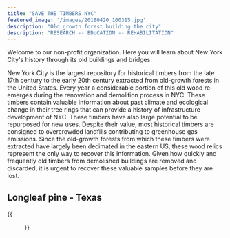 ```yaml
---
title: "SAVE THE TIMBERS NYC"
featured_image: '/images/20180420_100315.jpg'
description: "Old growth forest building the city"
description: "RESEARCH -- EDUCATION -- REHABILITATION"
---
```

Welcome to our non-profit organization. Here you will learn about New York City's history through its old buildings and bridges.

New York City is the largest repository for historical timbers from the late 17th century to the early 20th century extracted from old-growth forests in the United States. Every year a considerable portion of this old wood re-emerges during the renovation and demolition process in NYC. These timbers contain valuable information about past climate and ecological change in their tree rings that can provide a history of infrastructure development of NYC. These timbers have also large potential to be repurposed for new uses. Despite their value, most historical timbers are consigned to overcrowded landfills contributing to greenhouse gas emissions. Since the old-growth forests from which these timbers were extracted have largely been decimated in the eastern US, these wood relics represent the only way to recover this information. Given how quickly and frequently old timbers from demolished buildings are removed and discarded, it is urgent to recover these valuable samples before they are lost.


## Longleaf pine - Texas 
{{<figure  src="/images/texasLongleaf-2018-1 copy.jpg" alt="">}}
